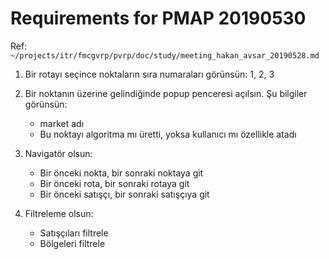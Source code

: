 
# Requirements for PMAP 20190530 

Ref: `~/projects/itr/fmcgvrp/pvrp/doc/study/meeting_hakan_avsar_20190528.md`

1. Bir rotayı seçince noktaların sıra numaraları görünsün: 1, 2, 3

2. Bir noktanın üzerine gelindiğinde popup penceresi açılsın. Şu bilgiler görünsün: 

	- market adı
	- Bu noktayı algoritma mı üretti, yoksa kullanıcı mı özellikle atadı

3. Navigatör olsun:

	- Bir önceki nokta, bir sonraki noktaya git
	- Bir önceki rota, bir sonraki rotaya git
	- Bir önceki satışçı, bir sonraki satışçıya git

4. Filtreleme olsun:

	- Satışçıları filtrele
	- Bölgeleri filtrele

